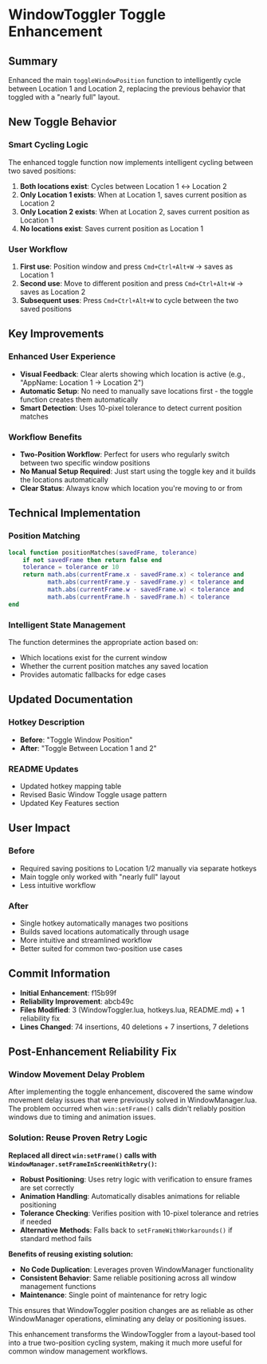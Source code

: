 # WindowToggler Toggle Enhancement

## Summary

Enhanced the main `toggleWindowPosition` function to intelligently cycle between Location 1 and Location 2, replacing the previous behavior that toggled with a "nearly full" layout.

## New Toggle Behavior

### Smart Cycling Logic

The enhanced toggle function now implements intelligent cycling between two saved positions:

1. **Both locations exist**: Cycles between Location 1 ↔ Location 2
2. **Only Location 1 exists**: When at Location 1, saves current position as Location 2
3. **Only Location 2 exists**: When at Location 2, saves current position as Location 1  
4. **No locations exist**: Saves current position as Location 1

### User Workflow

1. **First use**: Position window and press `Cmd+Ctrl+Alt+W` → saves as Location 1
2. **Second use**: Move to different position and press `Cmd+Ctrl+Alt+W` → saves as Location 2
3. **Subsequent uses**: Press `Cmd+Ctrl+Alt+W` to cycle between the two saved positions

## Key Improvements

### Enhanced User Experience

- **Visual Feedback**: Clear alerts showing which location is active (e.g., "AppName: Location 1 → Location 2")
- **Automatic Setup**: No need to manually save locations first - the toggle function creates them automatically
- **Smart Detection**: Uses 10-pixel tolerance to detect current position matches

### Workflow Benefits

- **Two-Position Workflow**: Perfect for users who regularly switch between two specific window positions
- **No Manual Setup Required**: Just start using the toggle key and it builds the locations automatically
- **Clear Status**: Always know which location you're moving to or from

## Technical Implementation

### Position Matching

```lua
local function positionMatches(savedFrame, tolerance)
    if not savedFrame then return false end
    tolerance = tolerance or 10
    return math.abs(currentFrame.x - savedFrame.x) < tolerance and
           math.abs(currentFrame.y - savedFrame.y) < tolerance and
           math.abs(currentFrame.w - savedFrame.w) < tolerance and
           math.abs(currentFrame.h - savedFrame.h) < tolerance
end
```

### Intelligent State Management

The function determines the appropriate action based on:

- Which locations exist for the current window
- Whether the current position matches any saved location
- Provides automatic fallbacks for edge cases

## Updated Documentation

### Hotkey Description

- **Before**: "Toggle Window Position"
- **After**: "Toggle Between Location 1 and 2"

### README Updates

- Updated hotkey mapping table
- Revised Basic Window Toggle usage pattern
- Updated Key Features section

## User Impact

### Before

- Required saving positions to Location 1/2 manually via separate hotkeys
- Main toggle only worked with "nearly full" layout
- Less intuitive workflow

### After  

- Single hotkey automatically manages two positions
- Builds saved locations automatically through usage
- More intuitive and streamlined workflow
- Better suited for common two-position use cases

## Commit Information

- **Initial Enhancement**: f15b99f
- **Reliability Improvement**: abcb49c
- **Files Modified**: 3 (WindowToggler.lua, hotkeys.lua, README.md) + 1 reliability fix
- **Lines Changed**: 74 insertions, 40 deletions + 7 insertions, 7 deletions

## Post-Enhancement Reliability Fix

### Window Movement Delay Problem

After implementing the toggle enhancement, discovered the same window movement delay issues that were previously solved in WindowManager.lua. The problem occurred when `win:setFrame()` calls didn't reliably position windows due to timing and animation issues.

### Solution: Reuse Proven Retry Logic

**Replaced all direct `win:setFrame()` calls with `WindowManager.setFrameInScreenWithRetry()`:**

- **Robust Positioning**: Uses retry logic with verification to ensure frames are set correctly
- **Animation Handling**: Automatically disables animations for reliable positioning  
- **Tolerance Checking**: Verifies position with 10-pixel tolerance and retries if needed
- **Alternative Methods**: Falls back to `setFrameWithWorkarounds()` if standard method fails

**Benefits of reusing existing solution:**

- **No Code Duplication**: Leverages proven WindowManager functionality
- **Consistent Behavior**: Same reliable positioning across all window management functions
- **Maintenance**: Single point of maintenance for retry logic

This ensures that WindowToggler position changes are as reliable as other WindowManager operations, eliminating any delay or positioning issues.

This enhancement transforms the WindowToggler from a layout-based tool into a true two-position cycling system, making it much more useful for common window management workflows.
